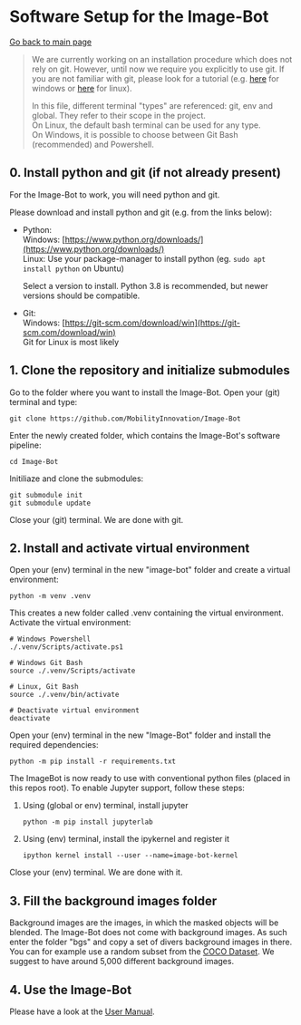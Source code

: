 # Software Setup for the Image-Bot

[Go back to main page](../README.md)

> We are currently working on an installation procedure which does not rely on git. However, until now we require you explicitly to use git.
> If you are not familiar with git, please look for a tutorial (e.g. [here](https://www.computerhope.com/issues/ch001927.htm) for windows or [here](https://www.linux.com/topic/desktop/introduction-using-git/) for linux).  
>  
> In this file, different terminal "types" are referenced: git, env and global. They refer to their scope in the project.  
> On Linux, the default bash terminal can be used for any type.  
> On Windows, it is possible to choose between Git Bash (recommended) and Powershell.

## 0. Install python and git (if not already present)

For the Image-Bot to work, you will need python and git.

Please download and install python and git (e.g. from the links below):

* Python:  
  Windows: [https://www.python.org/downloads/](https://www.python.org/downloads/)  
  Linux: Use your package-manager to install python (eg. ```sudo apt install python``` on Ubuntu)

  Select a version to install. Python 3.8 is recommended, but newer versions should be compatible.

* Git:  
  Windows: [https://git-scm.com/download/win](https://git-scm.com/download/win)  
  Git for Linux is most likely

## 1. Clone the repository and initialize submodules

Go to the folder where you want to install the Image-Bot. Open your (git) terminal and type:

```(bash)
git clone https://github.com/MobilityInnovation/Image-Bot
```

Enter the newly created folder, which contains the Image-Bot's software pipeline:

```(bash)
cd Image-Bot
```

Initiliaze and clone the submodules:

```(bash)
git submodule init
git submodule update
```

Close your (git) terminal. We are done with git.

## 2. Install and activate virtual environment

Open your (env) terminal in the new "image-bot" folder and create a virtual environment:

```(bash)
python -m venv .venv
```

This creates a new folder called .venv containing the virtual environment.  
Activate the virtual environment:

```(bash)
# Windows Powershell
./.venv/Scripts/activate.ps1

# Windows Git Bash
source ./.venv/Scripts/activate

# Linux, Git Bash
source ./.venv/bin/activate

# Deactivate virtual environment
deactivate
```

Open your (env) terminal in the new "Image-Bot" folder and install the required dependencies:

```(bash)
python -m pip install -r requirements.txt
```

The ImageBot is now ready to use with conventional python files (placed in this repos root). To enable Jupyter support, follow these steps:

1. Using (global or env) terminal, install jupyter

    ```(bash)
    python -m pip install jupyterlab
    ```

2. Using (env) terminal, install the ipykernel and register it

    ```(bash)
    ipython kernel install --user --name=image-bot-kernel
    ```

Close your (env) terminal. We are done with it.

## 3. Fill the background images folder

Background images are the images, in which the masked objects will be blended. The Image-Bot does not come with background images. As such enter the folder "bgs" and copy a set of divers background images in there.
You can for example use a random subset from the [COCO Dataset](https://cocodataset.org/). We suggest to have around 5,000 different background images.

## 4. Use the Image-Bot

Please have a look at the [User Manual](UserManual.md).
